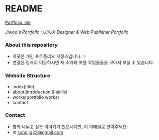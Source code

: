 # README
[Portfolio link](sinbhs.github.io/portfolio)

*Jiwoo's Portfolio : UI/UX Designer & Web Publisher Portfolio*

### About this repository
- 이곳은 개인 포트폴리오 저장소입니다. &#10024;
- 연결된 링크로 이동하시면 제 소개와 포폴 작업물들을 모아서 보실 수 있습니다.

### Website Structure
- index(title)
- about(introduction & skills)
- works(portfolio works)
- contact

### Contact
- 함께 나누고 싶은 이야기가 있으시다면, 이 이메일로 연락주세요!
- &#9993; songjig23@gmail.com
